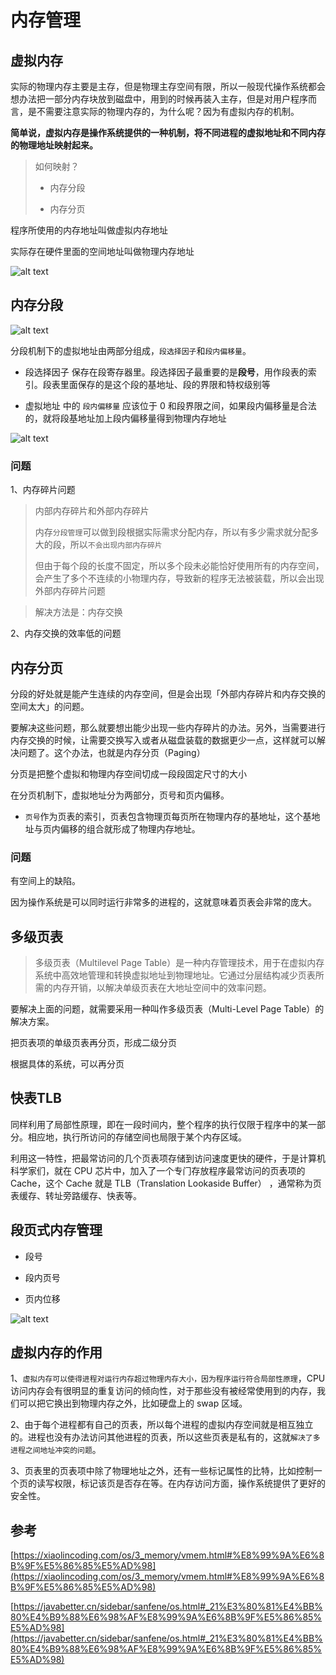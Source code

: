 # 内存管理

## 虚拟内存

实际的物理内存主要是主存，但是物理主存空间有限，所以一般现代操作系统都会想办法把一部分内存块放到磁盘中，用到的时候再装入主存，但是对用户程序而言，是不需要注意实际的物理内存的，为什么呢？因为有虚拟内存的机制。

**简单说，虚拟内存是操作系统提供的⼀种机制，将不同进程的虚拟地址和不同内存的物理地址映射起来。**

> 如何映射？
> 
> - 内存分段
> 
> - 内存分页

程序所使用的内存地址叫做虚拟内存地址

实际存在硬件里面的空间地址叫做物理内存地址

![alt text](./images/内存管理/image-8.png)

## 内存分段

![alt text](./images/内存管理/image-10.png)

分段机制下的虚拟地址由两部分组成，`段选择因子`和`段内偏移量`。

- 段选择因子 保存在段寄存器里。段选择因子最重要的是**段号**，用作段表的索引。段表里面保存的是这个段的基地址、段的界限和特权级别等

- 虚拟地址 中的 `段内偏移量` 应该位于 0 和段界限之间，如果段内偏移量是合法的，就将段基地址加上段内偏移量得到物理内存地址

![alt text](./images/内存管理/image-9.png)

### 问题

1、内存碎片问题

> 内部内存碎片和外部内存碎片
> 
> 内存`分段管理`可以做到段根据实际需求分配内存，所以有多少需求就分配多大的段，所以`不会出现内部内存碎片`
> 
> 但由于每个段的长度不固定，所以多个段未必能恰好使用所有的内存空间，会产生了多个不连续的小物理内存，导致新的程序无法被装载，所以会出现外部内存碎片问题

> 解决方法是：内存交换


2、内存交换的效率低的问题

> 

## 内存分页

分段的好处就是能产生连续的内存空间，但是会出现「外部内存碎片和内存交换的空间太大」的问题。

要解决这些问题，那么就要想出能少出现一些内存碎片的办法。另外，当需要进行内存交换的时候，让需要交换写入或者从磁盘装载的数据更少一点，这样就可以解决问题了。这个办法，也就是内存分页（Paging）

分页是把整个虚拟和物理内存空间切成一段段固定尺寸的大小

在分页机制下，虚拟地址分为两部分，页号和页内偏移。

- `页号`作为页表的索引，页表包含物理页每页所在物理内存的基地址，这个基地址与页内偏移的组合就形成了物理内存地址。


### 问题

有空间上的缺陷。

因为操作系统是可以同时运行非常多的进程的，这就意味着页表会非常的庞大。

## 多级页表

> 多级页表（Multilevel Page Table）是一种内存管理技术，用于在虚拟内存系统中高效地管理和转换虚拟地址到物理地址。它通过分层结构减少页表所需的内存开销，以解决单级页表在大地址空间中的效率问题。

要解决上面的问题，就需要采用一种叫作多级页表（Multi-Level Page Table）的解决方案。

把页表项的单级页表再分页，形成二级分页

根据具体的系统，可以再分页

## 快表TLB

同样利用了局部性原理，即在⼀段时间内，整个程序的执⾏仅限于程序中的某⼀部分。相应地，执⾏所访问的存储空间也局限于某个内存区域。

利⽤这⼀特性，把最常访问的⼏个⻚表项存储到访问速度更快的硬件，于是计算机科学家们，就在 CPU 芯⽚中，加⼊了⼀个专⻔存放程序最常访问的⻚表项的 Cache，这个 Cache 就是 TLB（Translation Lookaside Buffer） ，通常称为⻚表缓存、转址旁路缓存、快表等。

## 段页式内存管理

- 段号

- 段内页号

- 页内位移

![alt text](./images/内存管理/image-11.png)


## 虚拟内存的作用

1、`虚拟内存可以使得进程对运行内存超过物理内存大小，因为程序运行符合局部性原理`，CPU 访问内存会有很明显的重复访问的倾向性，对于那些没有被经常使用到的内存，我们可以把它换出到物理内存之外，比如硬盘上的 swap 区域。

2、由于每个进程都有自己的页表，所以每个进程的虚拟内存空间就是相互独立的。进程也没有办法访问其他进程的页表，所以这些页表是私有的，这就`解决了多进程之间地址冲突的问题`。

3、页表里的页表项中除了物理地址之外，还有一些标记属性的比特，比如控制一个页的读写权限，标记该页是否存在等。在内存访问方面，操作系统提供了更好的安全性。

## 参考

[https://xiaolincoding.com/os/3_memory/vmem.html#%E8%99%9A%E6%8B%9F%E5%86%85%E5%AD%98](https://xiaolincoding.com/os/3_memory/vmem.html#%E8%99%9A%E6%8B%9F%E5%86%85%E5%AD%98)

[https://javabetter.cn/sidebar/sanfene/os.html#_21%E3%80%81%E4%BB%80%E4%B9%88%E6%98%AF%E8%99%9A%E6%8B%9F%E5%86%85%E5%AD%98](https://javabetter.cn/sidebar/sanfene/os.html#_21%E3%80%81%E4%BB%80%E4%B9%88%E6%98%AF%E8%99%9A%E6%8B%9F%E5%86%85%E5%AD%98)


